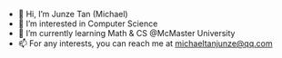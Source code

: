 - 👋 Hi, I’m Junze Tan (Michael)
- 👀 I’m interested in Computer Science
- 🌱 I’m currently learning Math & CS @McMaster University
- 📫 For any interests, you can reach me at michaeltanjunze@qq.com

<!---
Mictjz859/Mictjz859 is a ✨ special ✨ repository because its `README.md` (this file) appears on your GitHub profile.
You can click the Preview link to take a look at your changes.
--->

